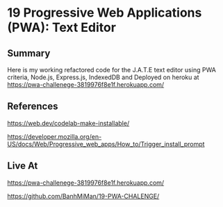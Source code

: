 # 19 Progressive Web Applications (PWA): Text Editor

## Summary
Here is my working refactored code for the J.A.T.E text editor using PWA criteria, Node.js, Express.js, IndexedDB and Deployed on heroku at https://pwa-challenege-3819976f8e1f.herokuapp.com/

## References

https://web.dev/codelab-make-installable/

https://developer.mozilla.org/en-US/docs/Web/Progressive_web_apps/How_to/Trigger_install_prompt

## Live At
https://pwa-challenege-3819976f8e1f.herokuapp.com/

https://github.com/BanhMiMan/19-PWA-CHALENGE/

